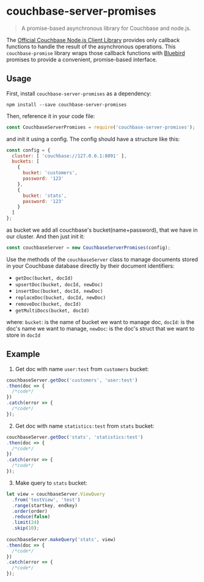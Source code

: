 # couchbase-server-promises

> A promise-based asynchronous library for Couchbase and node.js.

The [Official Couchbase Node.js Client Library](https://www.npmjs.com/package/couchbase) provides only callback functions to handle the result of the asynchronous operations. This `couchbase-promise` library wraps those callback functions with [Bluebird](https://www.npmjs.com/package/bluebird) promises to provide a convenient, promise-based interface.

## Usage

First, install `couchbase-server-promises` as a dependency:

```shell
npm install --save couchbase-server-promises
```

Then, reference it in your code file:

```javascript
const CouchbaseServerPromises = require('couchbase-server-promises');
```

and init it using a config. The config should have a structure like this:

```javascript
const config = {
  cluster: [ 'couchbase://127.0.0.1:8091' ],
  buckets: [
    {
      bucket: 'customers',
      password: '123'
    },
    {
      bucket: 'stats',
      password: '123'
    }
  ]
};
```
as bucket we add all couchbase's bucket(name+password), that we have in our cluster. And then just init it:

```javascript
const couchbaseServer = new CouchbaseServerPromises(config);
```

Use the methods of the `couchbaseServer` class to manage documents stored in your Couchbase database directly by their document identifiers:
- `getDoc(bucket, docId)`
- `upsertDoc(bucket, docId, newDoc)`
- `insertDoc(bucket, docId, newDoc)`
- `replaceDoc(bucket, docId, newDoc)`
- `removeDoc(bucket, docId)`
- `getMultiDocs(bucket, docId)`

where:
`bucket`: is the name of bucket we want to manage doc, 
`docId`: is the doc's name we want to manage,
`newDoc`: is the doc's struct that we want to store in `docId`


## Example

1) Get doc with name `user:test` from `customers` bucket:

```JavaScript
couchbaseServer.getDoc('customers', 'user:test')
.then(doc => {
  /*code*/
})
.catch(error => {
  /*code*/
});
```

2) Get doc with name `statistics:test` from `stats` bucket:

```JavaScript
couchbaseServer.getDoc('stats', 'statistics:test')
.then(doc => {
  /*code*/
})
.catch(error => {
  /*code*/
});
```

3) Make query to `stats` bucket:

```JavaScript
let view = couchbaseServer.ViewQuery
  .from('testView', 'test')
  .range(startkey, endkey)
  .order(order)
  .reduce(false)
  .limit(24)
  .skip(10);
  
couchbaseServer.makeQuery('stats', view)
.then(doc => {
  /*code*/
})
.catch(error => {
  /*code*/
});
```
